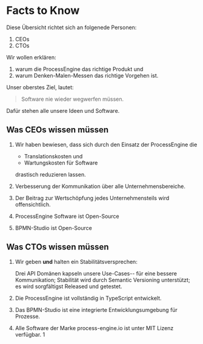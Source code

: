 # Facts to Know

Diese Übersicht richtet sich an folgenede Personen:

1. CEOs
1. CTOs

Wir wollen erklären:

1. warum die ProcessEngine das richtige Produkt und
1. warum Denken-Malen-Messen das richtige Vorgehen ist.

Unser oberstes Ziel, lautet:

> Software nie wieder wegwerfen müssen.

Dafür stehen alle unsere Ideen und Software.

## Was CEOs wissen müssen

1. Wir haben bewiesen, dass sich durch den Einsatz der ProcessEngine die

   * Translationskosten und
   * Wartungskosten für Software

   drastisch reduzieren lassen.

1. Verbesserung der Kommunikation über alle Unternehmensbereiche.
1. Der Beitrag zur Wertschöpfung jedes Unternehmensteils wird offensichtlich.
1. ProcessEngine Software ist Open-Source
1. BPMN-Studio ist Open-Source

## Was CTOs wissen müssen

1. Wir geben **und** halten ein Stabilitätsversprechen:

   Drei API Domänen kapseln unsere Use-Cases-- für eine bessere Kommunikation;
   Stabilität wird durch Semantic Versioning unterstützt;
   es wird sorgfältigst Released und getestet.

1. Die ProcessEngine ist vollständig in TypeScript entwickelt.
1. Das BPMN-Studio ist eine integrierte Entwicklungsumgebung für Prozesse.
1. Alle Software der Marke process-engine.io ist unter MIT Lizenz verfügbar.
1<!-- # Einleitung -->

<!-- <1!-- TODO: Eine Einleitung schreiben --1> -->

<!-- ## Was ist ProcessEngine.io? -->

<!-- Das Ziel von ProcessEngine.io ist die Gestaltung von Software-Projekten mit -->
<!-- BPMN voranzubringen. -->

<!-- Wir glauben daran, dass die Prozessmodellierung die Kommunikation in der -->
<!-- Softwareentwicklung entscheidend verbessern kann. -->

<!-- ProcessEngine.io ist keine einzelne Software; Es ist ein Dach, unter dem wir -->
<!-- Werkzeuge und Ideen bereitstellen, die: -->

<!-- * bei der Modellierung von Geschäftsprozessen bestmöglich unterstützen. -->
<!-- * Geschäftsprozesse ausführen können. -->
<!-- * die Ausführung von Prozessen messen und bei der Optimierung der Prozesse -->
<!--   helfen. -->

<!-- ## Was gibt es? -->

<!-- Das Ökosystem um ProcessEngine.io wird stets erweitert, wobei sich drei -->
<!-- tragende Säulen etabliert haben, um Konzepte und Funktionalität zu -->
<!-- kommunizieren: -->

<!-- 1. BPMN-Studio -->
<!-- 1. ProcessEngine.io -->
<!-- 1. ProcessEngine APIs -->

<!-- ### BPMN-Studio {#bpmn-studio} -->

<!-- <img src="./images/bpmn-studio-icon.png" width="256" height="256" /> -->

<!-- Das BPMN-Studio ist die integrierte Entwicklungsumgebung für Geschäftsprozesse. -->

<!-- Mit dieser Software lassen sich: -->

<!-- * Geschäftsprozesse modellieren, -->
<!-- * Prozesse für die Ausführung deployen und -->
<!-- * Prozesse analysieren und optimieren. -->

<!-- #### Weiterführende Links -->

<!-- * [Installationsanleitung](./getting-started/installation.md) -->
<!-- * [Dokumentation zu den Komponenten](./bpmn-studio/ueberblick.md) -->

<!-- ### ProcessEngine {#process-engine} -->

<!-- <img src="./images/process-engine-icon.png" width="256" height="256" /> -->

<!-- Unter einer ProcessEngine ist eine Software zu verstehen, -->
<!-- die Geschäftsprozesse ausführen kann. -->

<!-- Es gibt mehrere Implementierungen der ProcessEngine, die sich für -->
<!-- unterschiedliche Einsatzszenarien eignen. -->

<!-- #### Weiterführende Links -->

<!-- * [TypeScript-Implementierung](./processengine/typescript/README.md) -->
<!-- * .NET-Implementierung (Bereits veröffentlicht, Dokumentation fehlt zurzeit) -->

<!-- ### ProcessEngine APIs {#apis} -->

<!-- Die Kommunikation mit der ProcessEngine erfolgt über zentrale APIs , die alle -->
<!-- Implementierungen überspannen und einen roten Faden darstellen, die Konzepte -->
<!-- verstehen. -->

<!-- Alle Implementierungen der ProcessEngine unterstützen diese APIs. Dadurch kann -->
<!-- die Implementierung der ProcessEngine ausgetauscht werden - ohne, dass sich die -->
<!-- Bedienung der ProcessEngine ändert. -->

<!-- #### Weiterführende Links -->

<!-- * [ConsumerAPI](./api/consumer_api/README.md) -->
<!-- * [TypeScript-Implementierung der ConsumerAPI](./processengine/typescript/consumer_api/README.md) -->
<!-- * [ManagementAPI](./api/management-api.md) -->
